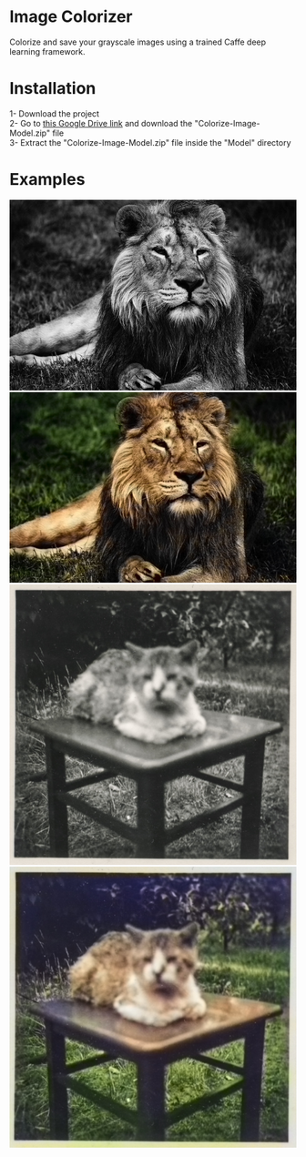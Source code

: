 # Image Colorizer
Colorize and save your grayscale images using a trained Caffe deep learning framework.

# Installation 
1- Download the project <br>
2- Go to [this Google Drive link](https://drive.google.com/file/d/1iYMY64RGyamdcJWjhHrSgU-CkjmI-MbF/view?usp=sharing) and download the "Colorize-Image-Model.zip" file <br>
3- Extract the "Colorize-Image-Model.zip" file inside the "Model" directory <br>

# Examples

![Grayscale 1](Example-Images/Lion.jpg)
![Colorized 1](ConvertedImages/Colorized-Lion.jpg)
![Grayscale 2](Example-Images/Old-Cat.jpg)
![Colorized 2](ConvertedImages/Colorized-Old-Cat.jpg)

